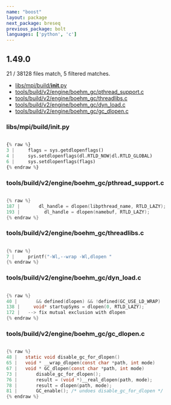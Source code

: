 ```yaml
---
name: "boost"
layout: package
next_package: breseq
previous_package: bolt
languages: ['python', 'c']
---
```

## 1.49.0
21 / 38128 files match, 5 filtered matches.

 - [libs/mpi/build/__init__.py](#libsmpibuild__init__py)
 - [tools/build/v2/engine/boehm_gc/pthread_support.c](#toolsbuildv2engineboehm_gcpthread_supportc)
 - [tools/build/v2/engine/boehm_gc/threadlibs.c](#toolsbuildv2engineboehm_gcthreadlibsc)
 - [tools/build/v2/engine/boehm_gc/dyn_load.c](#toolsbuildv2engineboehm_gcdyn_loadc)
 - [tools/build/v2/engine/boehm_gc/gc_dlopen.c](#toolsbuildv2engineboehm_gcgc_dlopenc)

### libs/mpi/build/__init__.py

```python

{% raw %}
3 |     flags = sys.getdlopenflags()
4 |     sys.setdlopenflags(dl.RTLD_NOW|dl.RTLD_GLOBAL)
6 |     sys.setdlopenflags(flags)
{% endraw %}

```
### tools/build/v2/engine/boehm_gc/pthread_support.c

```c

{% raw %}
187 |       dl_handle = dlopen(libpthread_name, RTLD_LAZY);
193 |         dl_handle = dlopen(namebuf, RTLD_LAZY);
{% endraw %}

```
### tools/build/v2/engine/boehm_gc/threadlibs.c

```c

{% raw %}
7 | 	printf("-Wl,--wrap -Wl,dlopen "
{% endraw %}

```
### tools/build/v2/engine/boehm_gc/dyn_load.c

```c

{% raw %}
40 |       && defined(dlopen) && !defined(GC_USE_LD_WRAP)
138 | 	  void* startupSyms = dlopen(0, RTLD_LAZY);
172 | 	--> fix mutual exclusion with dlopen
{% endraw %}

```
### tools/build/v2/engine/boehm_gc/gc_dlopen.c

```c

{% raw %}
48 |   static void disable_gc_for_dlopen()
65 |   void * __wrap_dlopen(const char *path, int mode)
67 |   void * GC_dlopen(const char *path, int mode)
73 |       disable_gc_for_dlopen();
76 |       result = (void *)__real_dlopen(path, mode);
78 |       result = dlopen(path, mode);
81 |       GC_enable(); /* undoes disable_gc_for_dlopen */
{% endraw %}

```